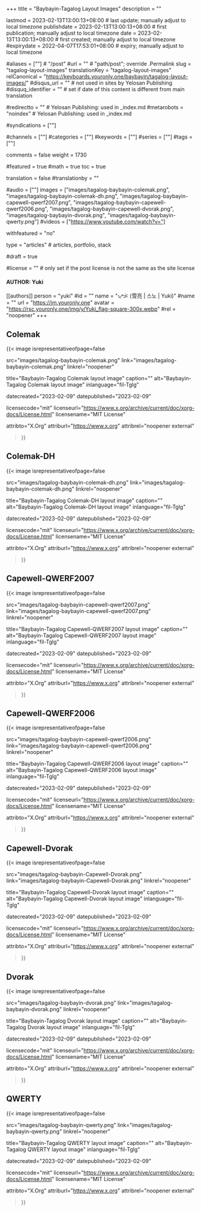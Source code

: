 +++
title = "Baybayin-Tagalog Layout Images"
description = ""

lastmod = 2023-02-13T13:00:13+08:00                 # last update; manually adjust to local timezone
publishdate = 2023-02-13T13:00:13+08:00             # first publication; manually adjust to local timezone
date = 2023-02-13T13:00:13+08:00                    # first created; manually adjust to local timezone
#expirydate = 2022-04-07T17:53:01+08:00              # expiry; manually adjust to local timezone

#aliases = [""]                                        # "/post"
#url = ""                                              # "path/post"; override .Permalink
slug = "tagalog-layout-images"
translationKey = "tagalog-layout-images"
relCanonical = "https://keyboards.youronly.one/baybayin/tagalog-layout-images/"
#disqus_url = ""                                       # not used in sites by Yelosan Publishing
#disquq_identifier = ""                                # set if date of this content is different from main translation

#redirectto = ""                                       # Yelosan Publishing: used in _index.md
#metarobots = "noindex"                                # Yelosan Publishing: used in _index.md

#syndications = [""]

#channels = [""]
#categories = [""]
#keywords = [""]
#series = [""]
#tags = [""]

comments = false
weight = 1730

#featured = true
#math = true
toc = true

translation = false
#translationby = ""

#audio = [""]
images = ["images/tagalog-baybayin-colemak.png", "images/tagalog-baybayin-colemak-dh.png", "images/tagalog-baybayin-capewell-qwerf2007.png", "images/tagalog-baybayin-capewell-qwerf2006.png", "images/tagalog-baybayin-capewell-dvorak.png", "images/tagalog-baybayin-dvorak.png", "images/tagalog-baybayin-qwerty.png"]
#videos = ["https://www.youtube.com/watch?v="]

withfeatured = "no"

type = "articles"                                             # articles, portfolio, stack

#draft = true

#license = ""                                          # only set if the post license is not the same as the site license

#### AUTHOR: Yuki ####
[[authors]]
  person = "yuki"
  #id = ""
  name = "ᜌᜓᜃᜒ (雪亮 | 스노 | Yuki)"
  #name = ""
  url = "https://im.youronly.one"
  avatar = "https://rsc.youronly.one/img/y/Yuki_flag-square-300x.webp"
  #rel = "noopener"
+++

## Colemak

{{< image
  isrepresentativeofpage=false

  src="images/tagalog-baybayin-colemak.png"
  link="images/tagalog-baybayin-colemak.png"
  linkrel="noopener"

  title="Baybayin-Tagalog Colemak layout image"
  caption=""
  alt="Baybayin-Tagalog Colemak layout image"
  inlanguage="fil-Tglg"

  datecreated="2023-02-09"
  datepublished="2023-02-09"

  licensecode="mit"
  licenseurl="https://www.x.org/archive/current/doc/xorg-docs/License.html"
  licensename="MIT License"

  attribto="X.Org"
  attriburl="https://www.x.org"
  attribrel="noopener external"
>}}

## Colemak-DH

{{< image
  isrepresentativeofpage=false

  src="images/tagalog-baybayin-colemak-dh.png"
  link="images/tagalog-baybayin-colemak-dh.png"
  linkrel="noopener"

  title="Baybayin-Tagalog Colemak-DH layout image"
  caption=""
  alt="Baybayin-Tagalog Colemak-DH layout image"
  inlanguage="fil-Tglg"

  datecreated="2023-02-09"
  datepublished="2023-02-09"

  licensecode="mit"
  licenseurl="https://www.x.org/archive/current/doc/xorg-docs/License.html"
  licensename="MIT License"

  attribto="X.Org"
  attriburl="https://www.x.org"
  attribrel="noopener external"
>}}

## Capewell-QWERF2007

{{< image
  isrepresentativeofpage=false

  src="images/tagalog-baybayin-capewell-qwerf2007.png"
  link="images/tagalog-baybayin-capewell-qwerf2007.png"
  linkrel="noopener"

  title="Baybayin-Tagalog Capewell-QWERF2007 layout image"
  caption=""
  alt="Baybayin-Tagalog Capewell-QWERF2007 layout image"
  inlanguage="fil-Tglg"

  datecreated="2023-02-09"
  datepublished="2023-02-09"

  licensecode="mit"
  licenseurl="https://www.x.org/archive/current/doc/xorg-docs/License.html"
  licensename="MIT License"

  attribto="X.Org"
  attriburl="https://www.x.org"
  attribrel="noopener external"
>}}

## Capewell-QWERF2006

{{< image
  isrepresentativeofpage=false

  src="images/tagalog-baybayin-capewell-qwerf2006.png"
  link="images/tagalog-baybayin-capewell-qwerf2006.png"
  linkrel="noopener"

  title="Baybayin-Tagalog Capewell-QWERF2006 layout image"
  caption=""
  alt="Baybayin-Tagalog Capewell-QWERF2006 layout image"
  inlanguage="fil-Tglg"

  datecreated="2023-02-09"
  datepublished="2023-02-09"

  licensecode="mit"
  licenseurl="https://www.x.org/archive/current/doc/xorg-docs/License.html"
  licensename="MIT License"

  attribto="X.Org"
  attriburl="https://www.x.org"
  attribrel="noopener external"
>}}

## Capewell-Dvorak

{{< image
  isrepresentativeofpage=false

  src="images/tagalog-baybayin-Capewell-Dvorak.png"
  link="images/tagalog-baybayin-Capewell-Dvorak.png"
  linkrel="noopener"

  title="Baybayin-Tagalog Capewell-Dvorak layout image"
  caption=""
  alt="Baybayin-Tagalog Capewell-Dvorak layout image"
  inlanguage="fil-Tglg"

  datecreated="2023-02-09"
  datepublished="2023-02-09"

  licensecode="mit"
  licenseurl="https://www.x.org/archive/current/doc/xorg-docs/License.html"
  licensename="MIT License"

  attribto="X.Org"
  attriburl="https://www.x.org"
  attribrel="noopener external"
>}}

## Dvorak

{{< image
  isrepresentativeofpage=false

  src="images/tagalog-baybayin-dvorak.png"
  link="images/tagalog-baybayin-dvorak.png"
  linkrel="noopener"

  title="Baybayin-Tagalog Dvorak layout image"
  caption=""
  alt="Baybayin-Tagalog Dvorak layout image"
  inlanguage="fil-Tglg"

  datecreated="2023-02-09"
  datepublished="2023-02-09"

  licensecode="mit"
  licenseurl="https://www.x.org/archive/current/doc/xorg-docs/License.html"
  licensename="MIT License"

  attribto="X.Org"
  attriburl="https://www.x.org"
  attribrel="noopener external"
>}}

## QWERTY

{{< image
  isrepresentativeofpage=false

  src="images/tagalog-baybayin-qwerty.png"
  link="images/tagalog-baybayin-qwerty.png"
  linkrel="noopener"

  title="Baybayin-Tagalog QWERTY layout image"
  caption=""
  alt="Baybayin-Tagalog QWERTY layout image"
  inlanguage="fil-Tglg"

  datecreated="2023-02-09"
  datepublished="2023-02-09"

  licensecode="mit"
  licenseurl="https://www.x.org/archive/current/doc/xorg-docs/License.html"
  licensename="MIT License"

  attribto="X.Org"
  attriburl="https://www.x.org"
  attribrel="noopener external"
>}}
